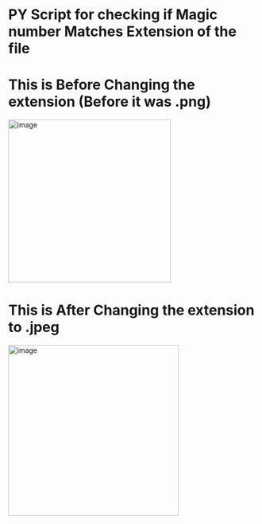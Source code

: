 # PY Script for checking if Magic number Matches Extension of the file

# This is Before Changing the extension (Before it was .png) 
<img width="327" alt="image" src="https://github.com/user-attachments/assets/59070848-1d7b-4131-bb02-c6278afdeba5" />

# This is After Changing the extension to .jpeg
<img width="343" alt="image" src="https://github.com/user-attachments/assets/8e53d86a-332d-4c66-ae4c-d78809abb1c5" />

